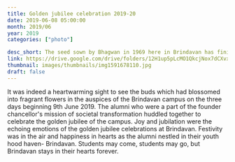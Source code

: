 ```yaml
---
title: Golden jubilee celebration 2019-20
date: 2019-06-08 05:00:00
month: 2019/06
year: 2019
categories: ["photo"]

desc_short: The seed sown by Bhagwan in 1969 here in Brindavan has finished 50 glorious years. The alumni across the globe flocked here for recharging their cherished memories which they nurtured in this land where the Lord had spent most of his time living & guiding them.
link: https://drive.google.com/drive/folders/12H1up5pLcMO1QkcjNox7dCXvxPtdobsc?usp=sharing
thumbnail: images/thumbnails/img1591678110.jpg
draft: false
---
```


It was indeed a heartwarming sight to see the buds which had blossomed into fragrant flowers in the auspices of the Brindavan campus on the three days beginning 9th June 2019. The alumni who were a part of the founder chancellor's mission of societal transformation huddled together to celebrate the golden jubilee of the campus. Joy and jubilation were the echoing emotions of the golden jubilee celebrations at  Brindavan. Festivity was  in the air and happiness in hearts as the alumni nestled in their youth hood haven- Brindavan.
Students may come, students may go, but Brindavan stays in their hearts forever.